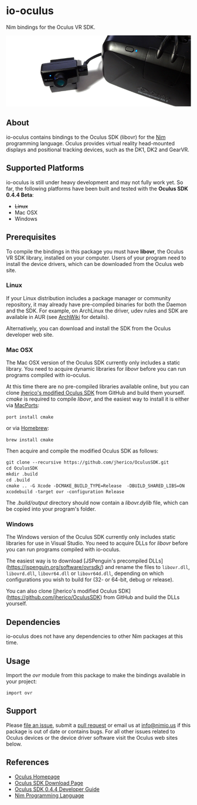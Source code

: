 # io-oculus

Nim bindings for the Oculus VR SDK.

![io-oculus Logo](logo.png)


## About

io-oculus contains bindings to the Oculus SDK (libovr) for the
[Nim](http://nim-lang.org) programming language. Oculus provides virtual reality
head-mounted displays and positional tracking devices, such as the DK1, DK2 and
GearVR.


## Supported Platforms

io-oculus is still under heavy development and may not fully work yet. So far,
the following platforms have been built and tested with the
**Oculus SDK 0.4.4 Beta**:

- ~~Linux~~
- Mac OSX
- Windows


## Prerequisites

To compile the bindings in this package you must have **libovr**, the Oculus VR
SDK library, installed on your computer. Users of your program need to install
the device drivers, which can be downloaded from the Oculus web site.

### Linux

If your Linux distribution includes a package manager or community repository,
it may already have pre-compiled binaries for both the Daemon and the SDK. For
example, on ArchLinux the driver, udev rules and SDK are available in AUR (see
[ArchWiki](https://wiki.archlinux.org/index.php/Oculus_Rift) for details).

Alternatively, you can download and install the SDK from the Oculus developer
web site.

### Mac OSX

The Mac OSX version of the Oculus SDK currently only includes a static library.
You need to acquire dynamic libraries for *libovr* before you can run programs
compiled with io-oculus.

At this time there are no pre-compiled libraries available online, but you can
clone [jherico's modified Oculus SDK](https://github.com/jherico/OculusSDK)
from GitHub and build them yourself. *cmake* is required to compile *libovr*,
and the easiest way to install it is either via
[MacPorts](http://www.macports.org/):

```port install cmake```

or via [Homebrew](http://brew.sh/):

```brew install cmake```

Then acquire and compile the modified Oculus SDK as follows:

```
git clone --recursive https://github.com/jherico/OculusSDK.git
cd OculusSDK
mkdir .build
cd .build
cmake .. -G Xcode -DCMAKE_BUILD_TYPE=Release  -DBUILD_SHARED_LIBS=ON
xcodebuild -target ovr -configuration Release
```

The *.build/output* directory should now contain a *libovr.dylib* file,
which can be copied into your program's folder.

### Windows

The Windows version of the Oculus SDK currently only includes static libraries
for use in Visual Studio. You need to acquire DLLs for *libovr* before you can
run programs compiled with io-oculus.

The easiest way is to download [JSPenguin's precompiled DLLs]
(https://jspenguin.org/software/ovrsdk/) and rename the files to `libovr.dll`,
`libovrd.dll`, `libovr64.dll` or `libovr64d.dll`, depending on which
configurations you wish to build for (32- or 64-bit, debug or release).

You can also clone [jherico's modified Oculus SDK]
(https://github.com/jherico/OculusSDK) from GitHub and build the DLLs yourself.


## Dependencies

io-oculus does not have any dependencies to other Nim packages at this time.


## Usage

Import the *ovr* module from this package to make the bindings available in your
project:

```nimrod
import ovr
```

## Support

Please [file an issue](https://github.com/nimious/io-oculus/issues), submit a
[pull request](https://github.com/nimious/io-oculus/pulls?q=is%3Aopen+is%3Apr)
or email us at info@nimio.us if this package is out of date or contains bugs.
For all other issues related to Oculus devices or the device driver software
visit the Oculus web sites below.


## References

* [Oculus Homepage](https://www.oculus.com)
* [Oculus SDK Download Page](https://developer.oculus.com/downloads/)
* [Oculus SDK 0.4.4 Developer Guide](http://static.oculus.com/sdk-downloads/documents/Oculus_Developer_Guide_0.4.4.pdf)
* [Nim Programming Language](http://nim-lang.org/)
